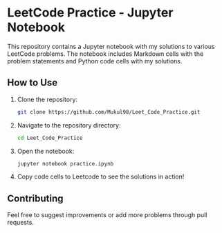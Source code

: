 # LeetCode Practice - Jupyter Notebook

This repository contains a Jupyter notebook with my solutions to various LeetCode problems. The notebook includes Markdown cells with the problem statements and Python code cells with my solutions.

## How to Use

1. Clone the repository:
    ```bash
    git clone https://github.com/Mukul98/Leet_Code_Practice.git
    ```
2. Navigate to the repository directory:
    ```bash
    cd Leet_Code_Practice
    ```
3. Open the notebook:
    ```bash
    jupyter notebook practice.ipynb
    ```

4. Copy code cells to Leetcode to see the solutions in action!

## Contributing

Feel free to suggest improvements or add more problems through pull requests.

